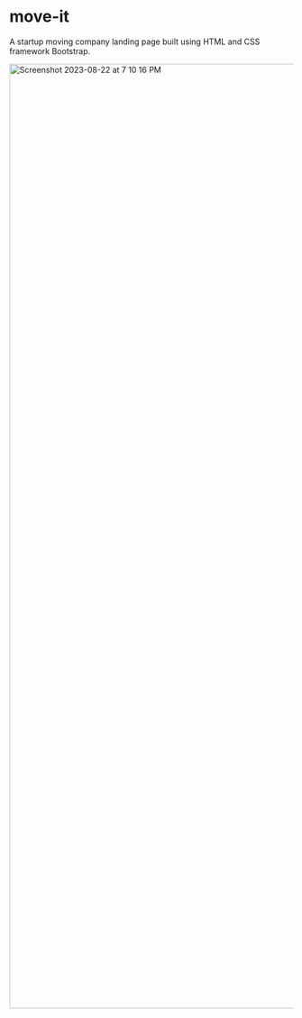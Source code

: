 # move-it
A startup moving company landing page built using HTML and CSS framework Bootstrap.

<img width="1676" alt="Screenshot 2023-08-22 at 7 10 16 PM" src="https://github.com/michelletan03/move-it/assets/53888443/00ff4327-4ccb-4d67-b4e9-82298c673058">

